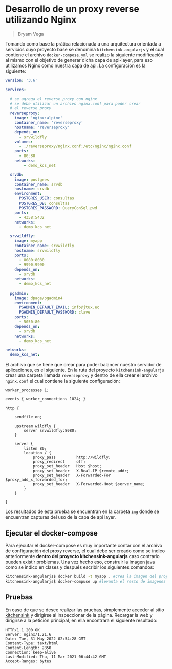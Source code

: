 # Desarrollo de un proxy reverse utilizando Nginx

> Bryam Vega

Tomando como base la prática relacionada a una arquitectura orientada a servicios cuyo proyecto base se denomina ```kitchensink-angularjs``` y el cual contiene el archivo ```docker-compose.yml``` se realizo la siguiente modificación al mismo con el objetivo de generar dicha capa de api-layer, para eso utilizamos Nginx como nuestra capa de api. La configuración es la siguiente:

```yml
version: '3.6'

services:

  # se agrega el reverse proxy con nginx
  # se debe utilizar un archivo nginx.conf para poder crear
  # el reverse proxy
  reverseproxy:
    image: 'nginx:alpine'
    container_name: 'reverseproxy'
    hostname: 'reverseproxy'
    depends_on:
      - srvwildfly
    volumes:
      - ./reverseproxy/nginx.conf:/etc/nginx/nginx.conf
    ports:
      - 80:80
    networks:
        - demo_kcs_net

  srvdb:
    image: postgres
    container_name: srvdb
    hostname: srvdb
    environment:
      POSTGRES_USER: consultas
      POSTGRES_DB: consultas
      POSTGRES_PASSWORD: QueryConSql.pwd
    ports:
      - 4358:5432
    networks:
      - demo_kcs_net

  srvwildfly:
    image: myapp
    container_name: srvwildfly
    hostname: srvwildfly
    ports:
      - 8080:8080
      - 9990:9990
    depends_on:
      - srvdb
    networks:
      - demo_kcs_net
  
  pgadmin:
    image: dpage/pgadmin4
    environment:
      PGADMIN_DEFAULT_EMAIL: info@jtux.ec
      PGADMIN_DEFAULT_PASSWORD: clave
    ports:
      - 5050:80
    depends_on:
      - srvdb
    networks:
      - demo_kcs_net

networks:
  demo_kcs_net:
```

El archivo que se tiene que crear para poder balancer nuestro servidor de aplicaciones, es el siguiente. En la ruta del proyecto ```kitchensink-angularjs``` crear una carpeta llamada ```reverseproxy``` y dentro de ella crear el archivo ```nginx.conf``` el cual contiene la siguiente configuración:

```nginx
worker_processes 1;

events { worker_connections 1024; }

http {

    sendfile on;

    upstream wildfly {
        server srvwildfly:8080;
    }

    server {
        listen 80;
        location / {
            proxy_pass         http://wildfly;
            proxy_redirect     off;
            proxy_set_header   Host $host;
            proxy_set_header   X-Real-IP $remote_addr;
            proxy_set_header   X-Forwarded-For $proxy_add_x_forwarded_for;
            proxy_set_header   X-Forwarded-Host $server_name;
        }
    }

}

```

Los resultados de esta prueba se encuentran en la carpeta ```img``` donde se encuentran capturas del uso de la capa de api layer. 

## Ejecutar el docker-compose

Para ejecutar el docker-compose es muy importante contar con el archivo de configuración del proxy reverse, el cual debe ser creado como se indico anteriormente **dentro del proyecto kitchensink-angularjs** caso contrario pueden existir problemas. Una vez hecho eso, construir la imagen java como se indico en clases y después escribir los siguientes comandos:

```bash
kitchensink-angularjs$ docker build -t myapp . #crea la imagen del proyecto java
kitchensink-angularjs$ docker-compuse up #levanta el resto de imagenes
```

## Pruebas

En caso de que se desee realizar las pruebas, simplemente acceder al sitio [kitchensink](http://localhost/kitchensink-angularjs/#/home) y dirigirse al inspeccionar de la página. Recargar la web y dirigirse a la petición principal, en ella encontrara el siguiente resultado:

```http
HTTP/1.1 200 OK
Server: nginx/1.21.6
Date: Tue, 31 May 2022 02:54:28 GMT
Content-Type: text/html
Content-Length: 2850
Connection: keep-alive
Last-Modified: Thu, 11 Mar 2021 06:44:42 GMT
Accept-Ranges: bytes
```








